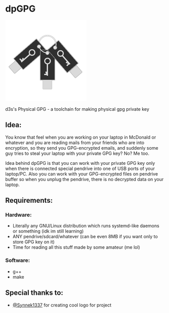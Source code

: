 # dpGPG
![picture](media/logo/logolq.png)

d3s's Physical GPG - a toolchain for making physical gpg private key

## Idea:
You know that feel when you are working on your laptop in McDonald or whatever and you are reading mails from your friends who are into encryption, so they send you GPG-encrypted emails, and suddenly some guy tries to steal your laptop with your private GPG key? No? Me too.

Idea behind dpGPG is that you can work with your private GPG key only when there is connected special pendrive into one of USB ports of your laptop/PC. Also you can work with your GPG-encrypted files on pendrive buffer so when you unplug the pendrive, there is no decrypted data on your laptop.

## Requirements:
### Hardware:
- Literally any GNU/Linux distribution which runs systemd-like daemons or something (idk im still learning)
- ANY pendrive/sdcard/whatever (can be even 8MB if you want only to store GPG key on it)
- Time for reading all this stuff made by some amateur (me lol)

### Software:
- g++
- make

## Special thanks to:
- [@Synnek1337](https://github.com/SynneK1337) for creating cool logo for project
